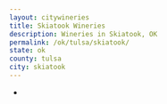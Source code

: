 ```yaml
---
layout: citywineries
title: Skiatook Wineries
description: Wineries in Skiatook, OK
permalink: /ok/tulsa/skiatook/
state: ok
county: tulsa
city: skiatook
---
```

-

